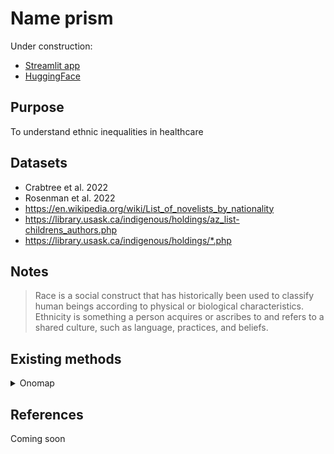 

# Name prism 

Under construction:
- [Streamlit app](https://name-prism.streamlit.app/)
- [HuggingFace](https://huggingface.co/spaces/lisatwyw/name-prism)

## Purpose

To understand ethnic inequalities in healthcare

## Datasets

- Crabtree et al. 2022
- Rosenman et al. 2022
- https://en.wikipedia.org/wiki/List_of_novelists_by_nationality
- https://library.usask.ca/indigenous/holdings/az_list-childrens_authors.php
- https://library.usask.ca/indigenous/holdings/*.php

## Notes

> Race is a social construct that has historically been used to classify human beings according to physical or biological characteristics. Ethnicity is something a person acquires or ascribes to and refers to a shared culture, such as language, practices, and beliefs.

## Existing methods

<details>
   <summary>Onomap </summary>

   >  been developed by the Department of
Geography at University College London.27 Version 2,
developed in 2009, comprises 448,657 surnames and 253,881
forenames derived from public name registries from over 26
countries. Each of these names has been classified into
a cultural ethnic or linguistic group using name network
clustering techniques.27 Each name in the Onomap
dictionary has been assigned an Onomap type (the lowest
level in the classification), together with a probability score
that summarizes the likelihood of a particular name
belonging to such a type. Such probability score is derived
from the share of the population with that (fore/sur)name
that also has a (sur/fore)name belonging to the same
Onomap type. When classifying a list of names, the
Onomap software assesses both components of a person’s
name (forename and surname) to come up with a final
ethnicity classification at the individual level. In cases of
conflict between a person’s forename and surname, it
assigns the Onomap type with the highest probability score.
The Onomap classification represents the most likely
origins of a person’s name according to one or several of the
following dimensions of identity: religious tradition,
geographic origin, ethnic background and language (or
common linguistic heritage).


</details>

 
## References

Coming soon


   


